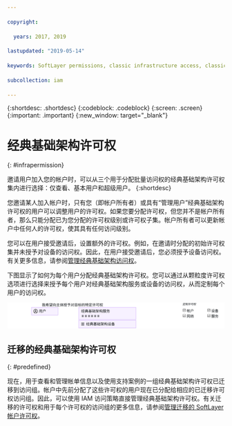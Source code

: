 ```yaml
---

copyright:

  years: 2017, 2019

lastupdated: "2019-05-14"

keywords: SoftLayer permissions, classic infrastructure access, classic infrastructure permission, migrated SoftLayer permissions, migrated permission access group

subcollection: iam

---
```


{:shortdesc: .shortdesc}
{:codeblock: .codeblock}
{:screen: .screen}
{:important: .important}
{:new_window: target="_blank"}

# 经典基础架构许可权
{: #infrapermission}

邀请用户加入您的帐户时，可以从三个用于分配批量访问权的经典基础架构许可权集内进行选择：仅查看、基本用户和超级用户。
{:shortdesc}

您邀请某人加入帐户时，只有您（即帐户所有者）或具有“管理用户”经典基础架构许可权的用户可以调整用户的许可权。如果您要分配许可权，但您并不是帐户所有者，那么只能分配已为您分配的许可权级别或许可权子集。帐户所有者可以更新帐户中任何人的许可权，使其具有任何访问级别。

您可以在用户接受邀请后，设置额外的许可权。例如，在邀请时分配的初始许可权集并未授予对设备的访问权。因此，在用户接受邀请后，您必须授予设备访问权。有关更多信息，请参阅[管理经典基础架构访问权](/docs/iam?topic=iam-mngclassicinfra#mngclassicinfra)。

下图显示了如何为每个用户分配经典基础架构许可权。您可以通过从颗粒度许可权选项进行选择来授予每个用户对经典基础架构服务或设备的访问权，从而定制每个用户的访问权。

![经典基础架构访问权](images/ClassicIaaS.svg "通过选择用户、设备或服务，然后选择颗粒度许可权的任意组合，从而分配经典基础架构访问权")



## 迁移的经典基础架构许可权
{: #predefined}

现在，用于查看和管理帐单信息以及使用支持案例的一组经典基础架构许可权已迁移到访问组。帐户中先前分配了这些许可权的用户现在已分配给相应的已迁移许可权访问组。因此，可以使用 IAM 访问策略直接管理经典基础架构许可权。有关迁移的许可权和用于每个许可权的访问组的更多信息，请参阅[管理迁移的 SoftLayer 帐户许可权](/docs/iam?topic=iam-migrated_permissions)。
